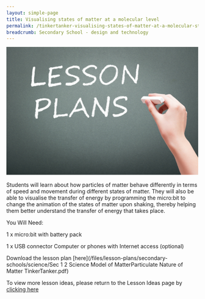 ```yaml
---
layout: simple-page
title: Visualising states of matter at a molecular level
permalink: /tinkertanker-visualising-states-of-matter-at-a-molecular-state/
breadcrumb: Secondary School - design and technology
---
```


![anything](/images/in-schools/digital-maker/lesson-plans/generic-lesson-plan.jpg)

Students will learn about how particles of matter behave differently in terms of speed and movement during different states of matter. They will also be able to visualise the transfer of energy by programming the micro:bit to change the animation of the states of matter upon shaking, thereby helping them better understand the transfer of energy that takes place.

You Will Need:

1 x micro:bit with battery pack

1 x USB connector Computer or phones with Internet access (optional)

Download the lesson plan [here](/files/lesson-plans/secondary-schools/science/Sec 1  2 Science  Model of MatterParticulate Nature of Matter TinkerTanker.pdf)

To view more lesson ideas, please return to the Lesson Ideas page by [clicking here](/in-schools/digital-maker/lesson-ideas-secondary/)
